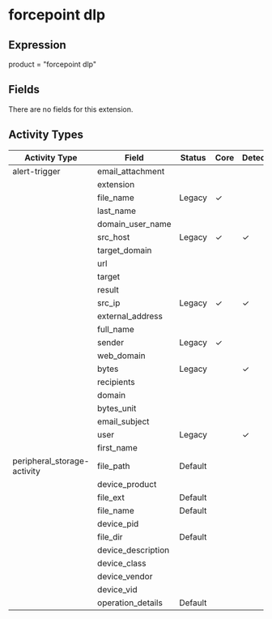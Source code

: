 forcepoint dlp
==============

Expression
----------

product = "forcepoint dlp"

Fields
------

There are no fields for this extension.

Activity Types
--------------

| Activity Type               | Field              | Status  | Core     | Detection | Informational |
| --------------------------- | ------------------ | ------- | -------- | --------- | ------------- |
| alert-trigger               | email_attachment   |         |          |           |               |
|                             | extension          |         |          |           |               |
|                             | file_name          | Legacy  | &#10003; |           |               |
|                             | last_name          |         |          |           |               |
|                             | domain_user_name   |         |          |           |               |
|                             | src_host           | Legacy  | &#10003; | &#10003;  |               |
|                             | target_domain      |         |          |           |               |
|                             | url                |         |          |           |               |
|                             | target             |         |          |           |               |
|                             | result             |         |          |           |               |
|                             | src_ip             | Legacy  | &#10003; | &#10003;  |               |
|                             | external_address   |         |          |           |               |
|                             | full_name          |         |          |           |               |
|                             | sender             | Legacy  | &#10003; |           |               |
|                             | web_domain         |         |          |           |               |
|                             | bytes              | Legacy  |          | &#10003;  |               |
|                             | recipients         |         |          |           |               |
|                             | domain             |         |          |           |               |
|                             | bytes_unit         |         |          |           |               |
|                             | email_subject      |         |          |           |               |
|                             | user               | Legacy  |          | &#10003;  |               |
|                             | first_name         |         |          |           |               |
| peripheral_storage-activity | file_path          | Default |          |           | &#10003;      |
|                             | device_product     |         |          |           | &#10003;      |
|                             | file_ext           | Default |          |           | &#10003;      |
|                             | file_name          | Default |          |           | &#10003;      |
|                             | device_pid         |         |          |           | &#10003;      |
|                             | file_dir           | Default |          |           | &#10003;      |
|                             | device_description |         |          |           | &#10003;      |
|                             | device_class       |         |          |           | &#10003;      |
|                             | device_vendor      |         |          |           | &#10003;      |
|                             | device_vid         |         |          |           | &#10003;      |
|                             | operation_details  | Default |          |           | &#10003;      |

